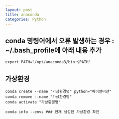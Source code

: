 ```yaml
---
layout: post
title: anaconda
categories: Python
---
```



## conda 명령어에서 오류 발생하는 경우 : ~/.bash_profile에 아래 내용 추가

    export PATH="/opt/anaconda3/bin:$PATH"
  

## 가상환경
    
    conda create --name "가상환경명" python="파이썬버전" 
    conda remove --name "가상환경명"
    conda activate "가상환경명"
    
    conda info --envs ### 현재 생성된 가상환경 확인
    
    
